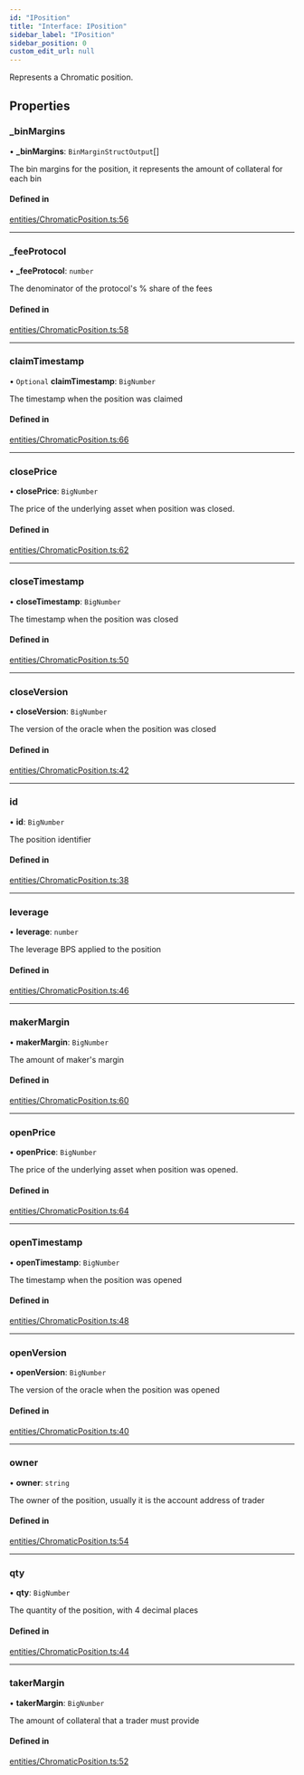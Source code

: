 ```yaml
---
id: "IPosition"
title: "Interface: IPosition"
sidebar_label: "IPosition"
sidebar_position: 0
custom_edit_url: null
---
```


Represents a Chromatic position.

## Properties

### \_binMargins

• **\_binMargins**: `BinMarginStructOutput`[]

The bin margins for the position, it represents the amount of collateral for each bin

#### Defined in

[entities/ChromaticPosition.ts:56](https://github.com/chromatic-protocol/sdk/blob/666e7c1/packages/sdk-ethers-v5/src/entities/ChromaticPosition.ts#L56)

___

### \_feeProtocol

• **\_feeProtocol**: `number`

The denominator of the protocol's % share of the fees

#### Defined in

[entities/ChromaticPosition.ts:58](https://github.com/chromatic-protocol/sdk/blob/666e7c1/packages/sdk-ethers-v5/src/entities/ChromaticPosition.ts#L58)

___

### claimTimestamp

• `Optional` **claimTimestamp**: `BigNumber`

The timestamp when the position was claimed

#### Defined in

[entities/ChromaticPosition.ts:66](https://github.com/chromatic-protocol/sdk/blob/666e7c1/packages/sdk-ethers-v5/src/entities/ChromaticPosition.ts#L66)

___

### closePrice

• **closePrice**: `BigNumber`

The price of the underlying asset when position was closed.

#### Defined in

[entities/ChromaticPosition.ts:62](https://github.com/chromatic-protocol/sdk/blob/666e7c1/packages/sdk-ethers-v5/src/entities/ChromaticPosition.ts#L62)

___

### closeTimestamp

• **closeTimestamp**: `BigNumber`

The timestamp when the position was closed

#### Defined in

[entities/ChromaticPosition.ts:50](https://github.com/chromatic-protocol/sdk/blob/666e7c1/packages/sdk-ethers-v5/src/entities/ChromaticPosition.ts#L50)

___

### closeVersion

• **closeVersion**: `BigNumber`

The version of the oracle when the position was closed

#### Defined in

[entities/ChromaticPosition.ts:42](https://github.com/chromatic-protocol/sdk/blob/666e7c1/packages/sdk-ethers-v5/src/entities/ChromaticPosition.ts#L42)

___

### id

• **id**: `BigNumber`

The position identifier

#### Defined in

[entities/ChromaticPosition.ts:38](https://github.com/chromatic-protocol/sdk/blob/666e7c1/packages/sdk-ethers-v5/src/entities/ChromaticPosition.ts#L38)

___

### leverage

• **leverage**: `number`

The leverage BPS applied to the position

#### Defined in

[entities/ChromaticPosition.ts:46](https://github.com/chromatic-protocol/sdk/blob/666e7c1/packages/sdk-ethers-v5/src/entities/ChromaticPosition.ts#L46)

___

### makerMargin

• **makerMargin**: `BigNumber`

The amount of maker's margin

#### Defined in

[entities/ChromaticPosition.ts:60](https://github.com/chromatic-protocol/sdk/blob/666e7c1/packages/sdk-ethers-v5/src/entities/ChromaticPosition.ts#L60)

___

### openPrice

• **openPrice**: `BigNumber`

The price of the underlying asset when position was opened.

#### Defined in

[entities/ChromaticPosition.ts:64](https://github.com/chromatic-protocol/sdk/blob/666e7c1/packages/sdk-ethers-v5/src/entities/ChromaticPosition.ts#L64)

___

### openTimestamp

• **openTimestamp**: `BigNumber`

The timestamp when the position was opened

#### Defined in

[entities/ChromaticPosition.ts:48](https://github.com/chromatic-protocol/sdk/blob/666e7c1/packages/sdk-ethers-v5/src/entities/ChromaticPosition.ts#L48)

___

### openVersion

• **openVersion**: `BigNumber`

The version of the oracle when the position was opened

#### Defined in

[entities/ChromaticPosition.ts:40](https://github.com/chromatic-protocol/sdk/blob/666e7c1/packages/sdk-ethers-v5/src/entities/ChromaticPosition.ts#L40)

___

### owner

• **owner**: `string`

The owner of the position, usually it is the account address of trader

#### Defined in

[entities/ChromaticPosition.ts:54](https://github.com/chromatic-protocol/sdk/blob/666e7c1/packages/sdk-ethers-v5/src/entities/ChromaticPosition.ts#L54)

___

### qty

• **qty**: `BigNumber`

The quantity of the position, with 4 decimal places

#### Defined in

[entities/ChromaticPosition.ts:44](https://github.com/chromatic-protocol/sdk/blob/666e7c1/packages/sdk-ethers-v5/src/entities/ChromaticPosition.ts#L44)

___

### takerMargin

• **takerMargin**: `BigNumber`

The amount of collateral that a trader must provide

#### Defined in

[entities/ChromaticPosition.ts:52](https://github.com/chromatic-protocol/sdk/blob/666e7c1/packages/sdk-ethers-v5/src/entities/ChromaticPosition.ts#L52)
